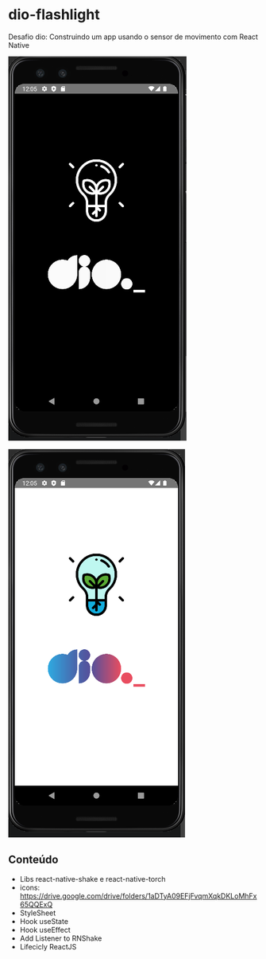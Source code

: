 # dio-flashlight

Desafio dio: Construindo um app usando o sensor de movimento com React Native

![image](assets/flashlight_off.png)

![image](assets/flashlight_on.png)


## Conteúdo 

- Libs react-native-shake e react-native-torch
- icons: https://drive.google.com/drive/folders/1aDTyA09EFjFvqmXqkDKLoMhFx65QQExQ
- StyleSheet
- Hook useState
- Hook useEffect
- Add Listener to RNShake
- Lifecicly ReactJS
